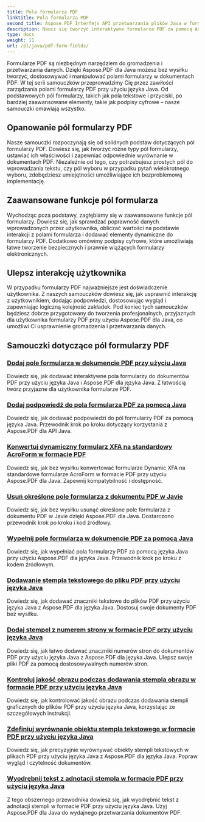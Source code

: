 ```yaml
---
title: Pola formularza PDF
linktitle: Pola formularza PDF
second_title: Aspose.PDF Interfejs API przetwarzania plików Java w formacie Java
description: Naucz się tworzyć interaktywne formularze PDF za pomocą Aspose.PDF dla Java. Obszerne samouczki dotyczące wydajnej manipulacji polami formularzy.
type: docs
weight: 11
url: /pl/java/pdf-form-fields/
---
```


Formularze PDF są niezbędnym narzędziem do gromadzenia i przetwarzania danych. Dzięki Aspose.PDF dla Java możesz bez wysiłku tworzyć, dostosowywać i manipulować polami formularzy w dokumentach PDF. W tej serii samouczków przeprowadzimy Cię przez zawiłości zarządzania polami formularzy PDF przy użyciu języka Java. Od podstawowych pól formularzy, takich jak pola tekstowe i przyciski, po bardziej zaawansowane elementy, takie jak podpisy cyfrowe – nasze samouczki omawiają wszystko.

## Opanowanie pól formularzy PDF

Nasze samouczki rozpoczynają się od solidnych podstaw dotyczących pól formularzy PDF. Dowiesz się, jak tworzyć różne typy pól formularzy, ustawiać ich właściwości i zapewniać odpowiednie wyrównanie w dokumentach PDF. Niezależnie od tego, czy potrzebujesz prostych pól do wprowadzania tekstu, czy pól wyboru w przypadku pytań wielokrotnego wyboru, zdobędziesz umiejętności umożliwiające ich bezproblemową implementację.

## Zaawansowane funkcje pól formularza

Wychodząc poza podstawy, zagłębiamy się w zaawansowane funkcje pól formularzy. Dowiesz się, jak sprawdzać poprawność danych wprowadzonych przez użytkownika, obliczać wartości na podstawie interakcji z polami formularza i dodawać elementy dynamiczne do formularzy PDF. Dodatkowo omówimy podpisy cyfrowe, które umożliwiają łatwe tworzenie bezpiecznych i prawnie wiążących formularzy elektronicznych.

## Ulepsz interakcję użytkownika

W przypadku formularzy PDF najważniejsze jest doświadczenie użytkownika. Z naszych samouczków dowiesz się, jak usprawnić interakcję z użytkownikiem, dodając podpowiedzi, dostosowując wygląd i zapewniając logiczną kolejność zakładek. Pod koniec tych samouczków będziesz dobrze przygotowany do tworzenia profesjonalnych, przyjaznych dla użytkownika formularzy PDF przy użyciu Aspose.PDF dla Java, co umożliwi Ci usprawnienie gromadzenia i przetwarzania danych.

## Samouczki dotyczące pól formularzy PDF
### [Dodaj pole formularza w dokumencie PDF przy użyciu Java](./add-form-field-in-pdf-document-using-java/)
Dowiedz się, jak dodawać interaktywne pola formularzy do dokumentów PDF przy użyciu języka Java i Aspose.PDF dla języka Java. Z łatwością twórz przyjazne dla użytkownika formularze PDF.
### [Dodaj podpowiedź do pola formularza PDF za pomocą Java](./add-tooltip-to-pdf-form-field-with-java/)
Dowiedz się, jak dodawać podpowiedzi do pól formularzy PDF za pomocą języka Java. Przewodnik krok po kroku dotyczący korzystania z Aspose.PDF dla API Java.
### [Konwertuj dynamiczny formularz XFA na standardowy AcroForm w formacie PDF](./convert-dynamic-xfa-form-to-standard-acroform-in-pdf/)
Dowiedz się, jak bez wysiłku konwertować formularze Dynamic XFA na standardowe formularze AcroForm w formacie PDF przy użyciu Aspose.PDF dla Java. Zapewnij kompatybilność i dostępność.
### [Usuń określone pole formularza z dokumentu PDF w Javie](./delete-particular-form-field-from-pdf-document-in-java/)
Dowiedz się, jak bez wysiłku usunąć określone pole formularza z dokumentu PDF w Javie dzięki Aspose.PDF dla Java. Dostarczono przewodnik krok po kroku i kod źródłowy.
### [Wypełnij pole formularza w dokumencie PDF za pomocą Java](./fill-form-field-in-pdf-document-with-java/)
Dowiedz się, jak wypełniać pola formularzy PDF za pomocą języka Java przy użyciu Aspose.PDF dla języka Java. Przewodnik krok po kroku z kodem źródłowym.
### [Dodawanie stempla tekstowego do pliku PDF przy użyciu języka Java](./adding-text-stamp-in-pdf-file-using-java/)
Dowiedz się, jak dodawać znaczniki tekstowe do plików PDF przy użyciu języka Java z Aspose.PDF dla języka Java. Dostosuj swoje dokumenty PDF bez wysiłku.
### [Dodaj stempel z numerem strony w formacie PDF przy użyciu języka Java](./add-page-number-stamp-in-pdf-using-java/)
Dowiedz się, jak łatwo dodawać znaczniki numerów stron do dokumentów PDF przy użyciu języka Java z Aspose.PDF dla języka Java. Ulepsz swoje pliki PDF za pomocą dostosowywalnych numerów stron.
### [Kontroluj jakość obrazu podczas dodawania stempla obrazu w formacie PDF przy użyciu języka Java](./control-image-quality-when-adding-image-stamp-in-pdf-using-java/)
Dowiedz się, jak kontrolować jakość obrazu podczas dodawania stempli graficznych do plików PDF przy użyciu języka Java, korzystając ze szczegółowych instrukcji.
### [Zdefiniuj wyrównanie obiektu stempla tekstowego w formacie PDF przy użyciu języka Java](./define-alignment-for-text-stamp-object-in-pdf-using-java/)
Dowiedz się, jak precyzyjnie wyrównywać obiekty stempli tekstowych w plikach PDF przy użyciu języka Java z Aspose.PDF dla języka Java. Popraw wygląd i czytelność dokumentów.
### [Wyodrębnij tekst z adnotacji stempla w formacie PDF przy użyciu języka Java](./extract-text-from-stamp-annotation-in-pdf-using-java/)
Z tego obszernego przewodnika dowiesz się, jak wyodrębnić tekst z adnotacji stempli w formacie PDF przy użyciu języka Java. Użyj Aspose.PDF dla Java do wydajnego przetwarzania dokumentów PDF.